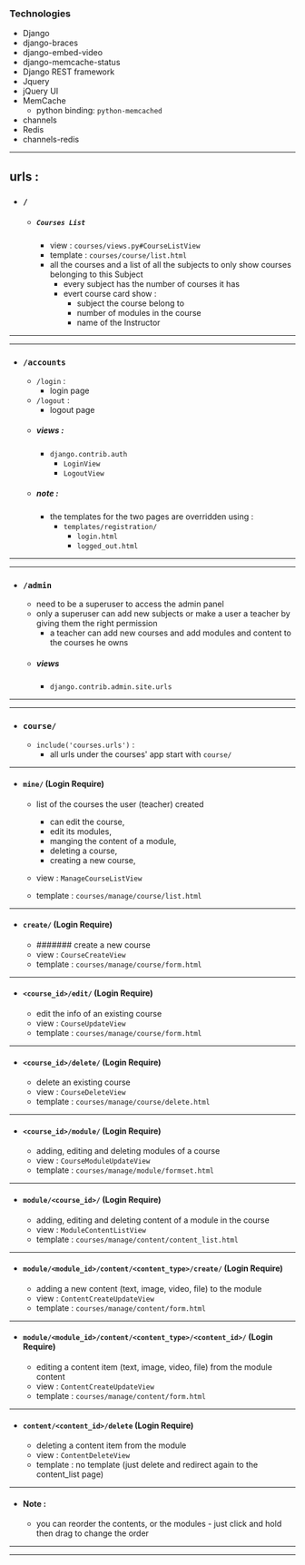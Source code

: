 ### Technologies
- Django
- django-braces
- django-embed-video
- django-memcache-status
- Django REST framework 
- Jquery
- jQuery UI
- MemCache
  - python binding: 
      `python-memcached`
- channels
- Redis 
- channels-redis
---
## urls :
- ### `/`
    - ##### `Courses List` 
        - view : `courses/views.py#CourseListView`
        - template : `courses/course/list.html` 
        - all the courses and a list of all the subjects to only show courses belonging to this Subject
            - every subject has the number of courses it has
            - evert course card show :
                - subject the course belong to
                - number of modules in the course
                - name of the Instructor
-----
----
- ### `/accounts`
    - `/login` :
        - login page
    - `/logout` :
        - logout page 
    - ##### views :
        - `django.contrib.auth`
            - `LoginView`
            - `LogoutView`
    - ##### note :
        - the templates for the two pages are overridden using :
            - `templates/registration/`
               - `login.html`
               - `logged_out.html`
---
----
- ### `/admin` 
    - need to be a superuser to access the admin panel
    - only a superuser can add new subjects or make a user a teacher by giving them the right permission
        - a teacher can add new courses and add modules and content to the courses he owns
    - ##### views 
        - `django.contrib.admin.site.urls`
----
----
- ### `course/`
    - `include('courses.urls')` : 
        - all urls under the courses' app start with `course/`
-----
- #### `mine/` (Login Require)
    - list of the courses the user (teacher) created
      - can edit the course, 
      - edit its modules, 
      - manging the content of a module,
      - deleting a course,
      - creating a new course,
        
    - view : `ManageCourseListView`
    - template : `courses/manage/course/list.html`
-----
- #### `create/` (Login Require)
    - ####### create a new course
    - view : `CourseCreateView`
    - template : `courses/manage/course/form.html` 
-----
- #### `<course_id>/edit/` (Login Require)
    - edit the info of an existing course
    - view : `CourseUpdateView`
    - template : `courses/manage/course/form.html` 
-----
- #### `<course_id>/delete/` (Login Require)
    - delete an existing course
    - view : `CourseDeleteView`
    - template : `courses/manage/course/delete.html`
-----
- #### `<course_id>/module/` (Login Require)
    - adding, editing and deleting modules of a course
    - view : `CourseModuleUpdateView`
    - template : `courses/manage/module/formset.html`     
-----
- #### `module/<course_id>/` (Login Require)
    - adding, editing and deleting content of a module in the course
    - view : `ModuleContentListView`
    - template : `courses/manage/content/content_list.html`
-----
- #### `module/<module_id>/content/<content_type>/create/` (Login Require)
    - adding a new content (text, image, video, file) to the module 
    - view : `ContentCreateUpdateView`
    - template : `courses/manage/content/form.html`
-----
- #### `module/<module_id>/content/<content_type>/<content_id>/` (Login Require)
    - editing a content item (text, image, video, file) from the module content 
    - view : `ContentCreateUpdateView`
    - template : `courses/manage/content/form.html`
-----
- #### `content/<content_id>/delete` (Login Require)
    - deleting a content item from the module
    - view : `ContentDeleteView`
    - template : no template (just delete and redirect again to the content_list page)
-----
- #### Note :
    - you can reorder the contents, or the modules 
            - just click and hold then drag to change the order
----
----













